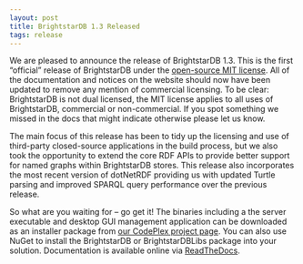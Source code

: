 ```yaml
---
layout: post
title: BrightstarDB 1.3 Released
tags: release
---
```

We are pleased to announce the release of BrightstarDB 1.3. This is the first “official” release of BrightstarDB under the [open-source MIT license](http://opensource.org/licenses/MIT). All of the documentation and notices on the website should now have been updated to remove any mention of commercial licensing. To be clear: BrightstarDB is not dual licensed, the MIT license applies to all uses of BrightstarDB, commercial or non-commercial. If you spot something we missed in the docs that might indicate otherwise please let us know.

The main focus of this release has been to tidy up the licensing and use of third-party closed-source applications in the build process, but we also took the opportunity to extend the core RDF APIs to provide better support for named graphs within BrightstarDB stores. This release also incorporates the most recent version of dotNetRDF providing us with updated Turtle parsing and improved SPARQL query performance over the previous release.

So what are you waiting for – go get it! The binaries including a the server executable and desktop GUI management application can be downloaded as an installer package from [our CodePlex project page](https://brightstardb.codeplex.com/releases/view/107983). You can also use NuGet to install the BrightstarDB or BrightstarDBLibs package into your solution. Documentation is available online via [ReadTheDocs](http://brightstardb.readthedocs.org/).